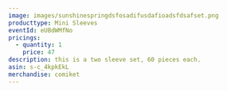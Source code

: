 ```yaml
---
image: images/sunshinespringdsfosadifusdafioadsfdsafset.png
producttype: Mini Sleeves
eventId: eUBdWMfNo
pricings:
  - quantity: 1
    price: 47
description: this is a two sleeve set, 60 pieces each.
asin: s-c_4kpkEkL
merchandise: comiket
---
```

